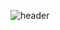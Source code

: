 ![header](https://capsule-render.vercel.app/api?type=transparent&color=FFC107&height=250&section=header&text=KTHYEONG'S&fontColor=FFC107&fontSize=70&desc=GitHub&descAlignY=65&descAlign=66)

<!--
**KTHYEONG/KTHYEONG** is a ✨ _special_ ✨ repository because its `README.md` (this file) appears on your GitHub profile.

Here are some ideas to get you started:

- 🔭 I’m currently working on ...
- 🌱 I’m currently learning ...
- 👯 I’m looking to collaborate on ...
- 🤔 I’m looking for help with ...
- 💬 Ask me about ...
- 📫 How to reach me: ...
- 😄 Pronouns: ...
- ⚡ Fun fact: ...
-->
